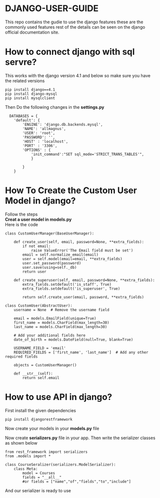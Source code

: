 # DJANGO-USER-GUIDE
This repo contains the gudie to use the django features these are the commonly used features rest of the details can be seen on the django official documentation site.
# How to connect django with sql servre?
This works with the django version 4.1 and below so make sure you have the related versions<br>

	pip install django==4.1
	pip install django-mysql
	pip install mysqlclient

Then Do the following changes in the __settings.py__

	  DATABASES = {
		'default': {
			'ENGINE': 'django.db.backends.mysql',
			'NAME': 'allmagnus',
			'USER': 'root',
			'PASSWORD': '',
			'HOST' : 'localhost',
			'PORT' : '3306',
			'OPTIONS' : {
				'init_command':"SET sql_mode='STRICT_TRANS_TABLES'",
				}
	
			}
		}


# How To Create the Custom User Model in django?
Follow the steps<br>
__Creat a user model in models.py__ <br>
Here is the code

	class CustomUserManager(BaseUserManager):
	    
		def create_user(self, email, password=None, **extra_fields):
			if not email:
				raise ValueError('The Email field must be set')
			email = self.normalize_email(email)
			user = self.model(email=email, **extra_fields)
			user.set_password(password)
			user.save(using=self._db)
			return user
	
	    def create_superuser(self, email, password=None, **extra_fields):
	        extra_fields.setdefault('is_staff', True)
	        extra_fields.setdefault('is_superuser', True)
	
	        return self.create_user(email, password, **extra_fields)
	
	class CustomUser(AbstractUser):
	    username = None  # Remove the username field
	
	    email = models.EmailField(unique=True)
	    first_name = models.CharField(max_length=30)
	    last_name = models.CharField(max_length=30)
	
	    # Add your additional fields here
	    date_of_birth = models.DateField(null=True, blank=True)
	
	    USERNAME_FIELD = 'email'
	    REQUIRED_FIELDS = ['first_name', 'last_name']  # Add any other required fields
	
	    objects = CustomUserManager()
	
	    def __str__(self):
	        return self.email

# How to use API in django?
First install the given dependencies

	pip install djangorestframework

Now create your models in your __models.py__ file

Now create __serializers.py__ file in your app. Then write the serializer classes as shown below
	
 	from rest_framework import serializers
	from .models import *
	
	class CourseSeralizer(serializers.ModelSerializer):
		class Meta:
			model = Courses
			fields = "__all__" 
   			#or fields = ["name","of","fields","to","include"]
And our serializer is ready to use



